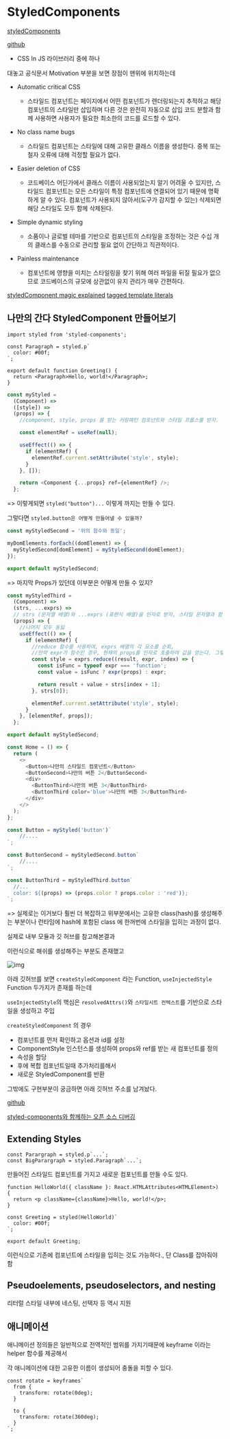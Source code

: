 # StyledComponents

[styledComponents](https://styled-components.com/)

[github](https://github.com/styled-components/styled-components)

- CSS In JS 라이브러리 중에 하나

대놓고 공식문서 Motivation 부분을 보면 장점이 맨위에 위치하는데

- Automatic critical CSS

  - 스타일드 컴포넌트는 페이지에서 어떤 컴포넌트가 렌더링되는지 추적하고 해당 컴포넌트의 스타일만 삽입하며 다른 것은 완전히 자동으로 삽입
    코드 분할과 함께 사용하면 사용자가 필요한 최소한의 코드를 로드할 수 있다.

- No class name bugs

  - 스타일드 컴포넌트는 스타일에 대해 고유한 클래스 이름을 생성한다. 중복 또는 철자 오류에 대해 걱정할 필요가 없다.

- Easier deletion of CSS

  - 코드베이스 어딘가에서 클래스 이름이 사용되었는지 알기 어려울 수 있지만, 스타일드 컴포넌트는 모든 스타일이 특정 컴포넌트에 연결되어 있기 때문에 명확하게 알 수 있다.
    컴포넌트가 사용되지 않아서(도구가 감지할 수 있는) 삭제되면 해당 스타일도 모두 함께 삭제된다.

- Simple dynamic styling

  - 소품이나 글로벌 테마를 기반으로 컴포넌트의 스타일을 조정하는 것은 수십 개의 클래스를 수동으로 관리할 필요 없이 간단하고 직관적이다.

- Painless maintenance
  - 컴포넌트에 영향을 미치는 스타일링을 찾기 위해 여러 파일을 뒤질 필요가 없으므로 코드베이스의 규모에 상관없이 유지 관리가 매우 간편하다.

[styledComponent magic explained](https://mxstbr.blog/2016/11/styled-components-magic-explained/)
[tagged template literals](https://dev.to/dekel/tagged-template-literals-the-magic-behind-styled-components-2f2c)

## 나만의 간다 StyledComponent 만들어보기

```tsx
import styled from 'styled-components';

const Paragraph = styled.p`
  color: #00f;
`;

export default function Greeting() {
  return <Paragraph>Hello, world!</Paragraph>;
}
```

```js
const myStyled =
  (Component) =>
  ([style]) =>
  (props) => {
    //component, style, props 를 받는 커링패턴 컴포넌트와 스타일 프롭스를 받자.

    const elementRef = useRef(null);

    useEffect(() => {
      if (elementRef) {
        elementRef.current.setAttribute('style', style);
      }
    }, []);

    return <Component {...props} ref={elementRef} />;
  };
```

=> 이렇게되면 `styled("button")...` 이렇게 까지는 만들 수 있다.

그렇다면 `styled.button은 어떻게 만들어낼 수 있을까?`

```js
const myStyledSecond = '위의 함수와 동일';

myDomElements.forEach((domElement) => {
  myStyledSecond[domElement] = myStyledSecond(domElement);
});

export default myStyledSecond;
```

=> 마지막 Props가 있던데 이부분은 어떻게 만들 수 있지?

```js
const myStyledThird =
  (Component) =>
  (strs, ...exprs) =>
  // strs (문자열 배열)와 ...exprs (표현식 배열)을 인자로 받자, 스타일 문자열과 함께, props를 기반으로 계산되는 표현식
  (props) => {
    //나머지 모두 동잃
    useEffect(() => {
      if (elementRef) {
        //reduce 함수를 사용하여, exprs 배열의 각 요소를 순회,
        //만약 expr가 함수인 경우, 현재의 props를 인자로 호출하여 값을 얻는다. 그렇지 않은 경우, expr 자체의 값을 사용!!
        const style = exprs.reduce((result, expr, index) => {
          const isFunc = typeof expr === 'function';
          const value = isFunc ? expr(props) : expr;

          return result + value + strs[index + 1];
        }, strs[0]);

        elementRef.current.setAttribute('style', style);
      }
    }, [elementRef, props]);
  };

export default myStyledSecond;
```

```js
const Home = () => {
  return (
    <>
      <Button>나만의 스타일드 컴포넌트</Button>
      <ButtonSecond>나만의 버튼 2</ButtonSecond>
      <div>
        <ButtonThird>나만의 버튼 3</ButtonThird>
        <ButtonThird color='blue'>나만의 버튼 3</ButtonThird>
      </div>
    </>
  );
};

const Button = myStyled('button')`
    //....
`;

const ButtonSecond = myStyledSecond.button` 
    //....
`;

const ButtonThird = myStyledThird.button`
  //...
  color: ${(props) => (props.color ? props.color : 'red')};
`;
```

=> 실제로는 이거보다 훨씬 더 복잡하고 위부분에서는 고유한 class(hash)를 생성해주는 부분이나 런타임에 hash에 포함된
class 에 한꺼번에 스타일을 입히는 과정이 없다.

실제로 내부 모듈과 깃 허브를 참고해본결과

이런식으로 해쉬를 생성해주는 부분도 존재했고

![img](스크린샷%202023-12-06%20오전%201.36.45.png)

아래 깃허브를 보면 `createStyledComponent` 라는 Function, `useInjectedStyle` Function 두가지가 존재를 하는데

`useInjectedStyle`의 핵심은 `resolvedAttrs()`와 `스타일시트 컨텍스트`를 기반으로 스타일을 생성하고 주입

`createStyledComponent` 의 경우

- 컴포넌트를 먼저 확인하고 옵션과 id를 설정
- ComponentStyle 인스턴스를 생성하여 props와 ref를 받는 새 컴포넌트를 정의
- 속성을 할당
- 후에 복합 컴포넌트일때 추가처리를해서
- 새로운 StyledComponent를 반환

그밖에도 구현부분이 궁금하면 아래 깃허브 주소를 남겨놨다.

[github](https://github.com/styled-components/styled-components/blob/main/packages/styled-components/src/models/StyledComponent.ts)

[styled-components와 함께하는 오픈 소스 디버깅](https://medium.com/class101/styled-components%EC%99%80-%ED%95%A8%EA%BB%98%ED%95%98%EB%8A%94-%EC%98%A4%ED%94%88-%EC%86%8C%EC%8A%A4-%EB%94%94%EB%B2%84%EA%B9%85-336e265ac6be)

## Extending Styles

```tsx
const Parargraph = styled.p`...`;
const BigParargraph = styled.Paragraph`...`;
```

만들어진 스타일드 컴포넌트를 가지고 새로운 컴포넌트를 만들 수도 있다.

```tsx
function HelloWorld({ className }: React.HTMLAttributes<HTMLElement>) {
  return <p className={className}>Hello, world!</p>;
}

const Greeting = styled(HelloWorld)`
  color: #00f;
`;

export default Greeting;
```

이런식으로 기존에 컴포넌트에 스타일을 입히는 것도 가능하다., 단 Class를 잡아줘야함

## Pseudoelements, pseudoselectors, and nesting

리터럴 스타일 내부에 네스팅, 선택자 등 역시 지원

## 애니메이션

애니메이션 정의들은 일반적으로 전역적인 범위를 가지기때문에 keyframe 이라는 helper 함수를 제공해서

각 애니메이션에 대한 고유한 이름이 생성되어 충돌을 피할 수 있다.

```tsx
const rotate = keyframes`
  from {
    transform: rotate(0deg);
  }

  to {
    transform: rotate(360deg);
  }
`;
```
